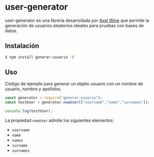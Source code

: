 # user-generator

user-generator es una librería desarrollada por [Axel Wine](https://axelwine.me) que permite la generación de usuarios aleatorios ideales para pruebas con bases de datos.

## Instalación

```bash
$ npm install generar-usuario -D
```

## Uso

Código de ejemplo para generar un objeto usuario con un nombre de usuario, nombre y apellidos.
```javascript
const generator = require("generar-usuario");
const testUser = generator.newUser(["username","name","surnames"]);

console.log(testUser);
```

La propiedad `newUser` admite los siguientes elementos:
* `username`
* `name`
* `names`
* `surname`
* `surnames`